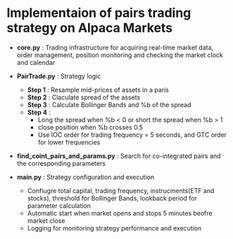 # Implementaion of pairs trading strategy on Alpaca Markets

- **core.py** : Trading infrastructure for acquiring real-time market data, order management, position monitoring and checking the market clock and calendar 

- **PairTrade.py** : Strategy logic
   - **Step 1** : Resample mid-prices of assets in a paris 
   - **Step 2** : Claculate spread of the assets
   - **Step 3** : Calculate Bollinger Bands and %b of the spread 
   - **Step 4** : 
     - Long the spread when %b < 0 or short the spread when %b > 1
     - close position when %b crosses 0.5 
     - Use IOC order for trading frequency = 5 seconds, and GTC order for lower frequencies

- **find_coint_pairs_and_params.py** : Search for co-integrated pairs and the corresponding parameters 

- **main.py** : Strategy configuration and execution
  - Confiugre total capital, trading frequency, instrucments(ETF and stocks), threshold for Bollinger Bands, lookback period for parameter calculation
  - Automatic start when market opens and stops 5 minutes beofre market close
  - Logging for monitoring strategy performance and execution 
